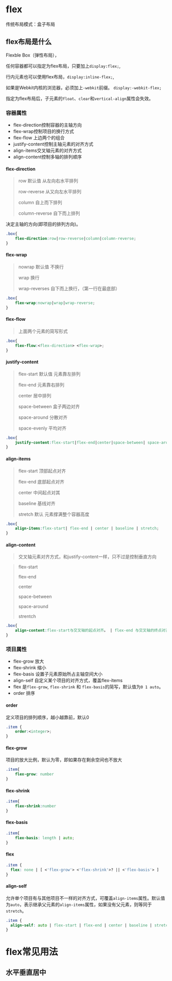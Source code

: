 # flex

传统布局模式：盒子布局

## flex布局是什么

Flexble Box（弹性布局），

任何容器都可以指定为flex布局，只要加上`display:flex;`,

行内元素也可以使用flex布局，`display:inline-flex;`,

如果是Webkit内核的浏览器，必须加上`-webkit`前缀。       `display:-webkit-flex;`

指定为flex布局后，子元素的`float`、`clear`和`vertical-align`属性会失效。

### 容器属性

-   flex-direction控制容器的主轴方向
-   flex-wrap控制项目的换行方式
-   flex-flow   上边两个的组合
-   justify-content控制主轴元素的对齐方式
-   align-items交叉轴元素的对齐方式
-   align-content控制多轴的排列顺序

#### flex-direction

> row 默认值  从左向右水平排列
>
> row-reverse   从又向左水平排列
>
> column    自上而下排列
>
> column-reverse    自下而上排列

决定主轴的方向(即项目的排列方向)。

```css
.box{
    flex-direction:row|row-reverse|column|column-reverse;
}
```

#### flex-wrap

> nowrap   默认值   不换行
>
> wrap    换行
>
> wrap-reverses   自下而上换行，（第一行在最底部）

```css
.box{
    flex-wrap:nowrap|wrap|wrap-reverse;
}
```

#### flex-flow

> 上面两个元素的简写形式

```css
.box{
    flex-flow:<flex-direction> <flex-wrap>;
}
```

#### justify-content

> flex-start    默认值   元素靠左排列
>
> flex-end    元素靠右排列
>
> center        居中排列
>
> space-between     盒子两边对齐
>
> space-around       分散对齐
>
> space-evenly         平均对齐

```css
.box{
    justify-content:flex-start|flex-end|center|space-between| space-around|space-evenly
}
```

#### align-items

> flex-start     顶部起点对齐
>
> flex-end     底部起点对齐
>
> center       中间起点对其
>
> baseline     基线对齐
>
> stretch       默认     元素撑满整个容器高度

```css
.box{
    align-items:flex-start| flex-end | center | baseline | stretch;
}
```

#### align-content

> 交叉轴元素对齐方式，和justify-content一样，只不过是控制垂直方向

> flex-start
>
> flex-end
>
> center
>
> space-between
>
> space-around
>
> strentch

```css
.box{
    align-content:flex-start与交叉轴的起点对齐。 | flex-end 与交叉轴的终点对齐。| center 与交叉轴的中点对齐。| space-between 与交叉轴两端对齐，轴线之间的间隔平均分布。| space-around 每根轴线两侧的间隔都相等。所以，轴线之间的间隔比轴线与边框的间隔大一倍。| stretch （默认值）：轴线占满整个交叉轴。;
}
```

### 项目属性

- flex-grow   放大
- flex-shrink  缩小
- flex-basis   设置子元素原始所占主轴空间大小
- align-self    自定义某个项目的对齐方式，覆盖flex-items
- flex   是`flex-grow`, `flex-shrink` 和 `flex-basis`的简写，默认值为`0 1 auto`。
- order    排序

#### order

定义项目的排列顺序，越小越靠前，默认0

```css
.item {
    order:<integer>;
}
```

#### flex-grow

项目的放大比例，默认为零，即如果存在剩余空间也不放大

```css
.item{
    flex-grow: number
}
```

#### flex-shrink

```css
.item{
    flex-shrink:number
}
```

#### flex-basis

```css
.item{
    flex-basis: length | auto;
}
```

#### flex

```css
.item {
  flex: none | [ <'flex-grow'> <'flex-shrink'>? || <'flex-basis'> ]
}
```

#### align-self      

允许单个项目有与其他项目不一样的对齐方式，可覆盖`align-items`属性。默认值为`auto`，表示继承父元素的`align-items`属性，如果没有父元素，则等同于`stretch`。

```css
.item {
  align-self: auto | flex-start | flex-end | center | baseline | stretch;
}
```

# flex常见用法



## 水平垂直居中

```css

```

















































